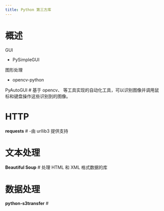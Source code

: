 ```yaml
---
title: Python 第三方库
---
```


# 概述

GUI

- PySimpleGUI

图形处理

- opencv-python

PyAutoGUI # 基于 opencv、 等工具实现的自动化工具，可以识别图像并调用鼠标和键盘操作这些识别到的图像。

# HTTP

**requests** # -由 urllib3 提供支持

# 文本处理

**Beautiful Soup** # 处理 HTML 和 XML 格式数据的库

# 数据处理

**python-s3transfer** #
